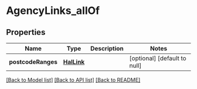 # AgencyLinks_allOf
## Properties

| Name | Type | Description | Notes |
|------------ | ------------- | ------------- | -------------|
| **postcodeRanges** | [**HalLink**](HalLink.md) |  | [optional] [default to null] |

[[Back to Model list]](../README.md#documentation-for-models) [[Back to API list]](../README.md#documentation-for-api-endpoints) [[Back to README]](../README.md)

